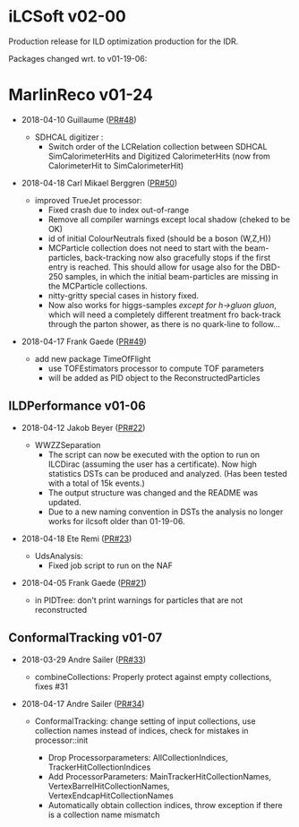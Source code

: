 # iLCSoft v02-00

Production release for ILD optimization production
for the IDR.


Packages changed wrt. to v01-19-06:

# MarlinReco v01-24

* 2018-04-10 Guillaume ([PR#48](https://github.com/ilcsoft/MarlinReco/pull/48))
  - SDHCAL digitizer : 
     - Switch order of the LCRelation collection between SDHCAL SimCalorimeterHits and Digitized CalorimeterHits (now from CalorimeterHit to SimCalorimeterHit)

* 2018-04-18 Carl Mikael Berggren ([PR#50](https://github.com/ilcsoft/MarlinReco/pull/50))
  - improved TrueJet processor:
       - Fixed crash due to index out-of-range
       - Remove all compiler warnings except local shadow (cheked to be OK)
       -  id of initial ColourNeutrals fixed (should be a boson (W,Z,H))
       - MCParticle collection does not need to start with the beam-particles, back-tracking now also
  gracefully stops if the first entry is reached. This should allow for usage also for the DBD-250 samples, in which the initial beam-particles are missing in the MCParticle collections.
       - nitty-gritty special cases in history fixed.
       - Now also works for higgs-samples *except for h->gluon gluon*, which will need a completely different treatment fro back-track through the parton shower, as there is no quark-line to follow...

* 2018-04-17 Frank Gaede ([PR#49](https://github.com/ilcsoft/MarlinReco/pull/49))
  - add new package TimeOfFlight
       - use TOFEstimators processor to compute TOF parameters
       - will be added as PID object to the ReconstructedParticles

## ILDPerformance v01-06

* 2018-04-12 Jakob Beyer ([PR#22](https://github.com/ilcsoft/ILDPerformance/pull/22))
  - WWZZSeparation
     - The script can now be executed with the option to run on ILCDirac (assuming the user has a certificate). Now high statistics DSTs can be produced and analyzed. (Has been tested with a total of 15k events.)
     - The output structure was changed and the README was updated.
     - Due to a new naming convention in DSTs the analysis no longer works for ilcsoft older than 01-19-06.

* 2018-04-18 Ete Remi ([PR#23](https://github.com/ilcsoft/ILDPerformance/pull/23))
  - UdsAnalysis:
     - Fixed job script to run on the NAF

* 2018-04-05 Frank Gaede ([PR#21](https://github.com/ilcsoft/ILDPerformance/pull/21))
  - in PIDTree: don't print warnings for particles that are not reconstructed


## ConformalTracking v01-07
  
* 2018-03-29 Andre Sailer ([PR#33](https://github.com/ilcsoft/ConformalTracking/pull/33))
  - combineCollections: Properly protect against empty collections, fixes #31

* 2018-04-17 Andre Sailer ([PR#34](https://github.com/ilcsoft/ConformalTracking/pull/34))
  - ConformalTracking: change setting of input collections, use collection names instead of indices, check for mistakes in processor::init

     * Drop Processorparameters: AllCollectionIndices, TrackerHitCollectionIndices
     * Add ProcessorParameters: MainTrackerHitCollectionNames, VertexBarrelHitCollectionNames, VertexEndcapHitCollectionNames
     * Automatically obtain collection indices, throw exception if there is a collection name mismatch


